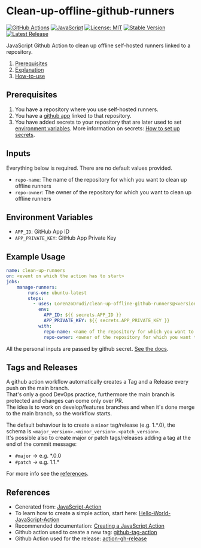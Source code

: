 # Clean-up-offline-github-runners

[![GitHub Actions](https://img.shields.io/badge/github%20actions-%232671E5.svg?style=for-the-badge&logo=githubactions&logoColor=white)](https://github.com/features/actions)
[![JavaScript](https://img.shields.io/badge/javascript-%23323330.svg?style=for-the-badge&logo=javascript&logoColor=%23F7DF1E)](https://en.wikipedia.org/wiki/JavaScript)
[![License: MIT](https://img.shields.io/badge/License-MIT-yellow.svg)](https://opensource.org/licenses/MIT)
[![Stable Version](https://img.shields.io/github/v/tag/LorenzoDrudi/clean-up-offline-github-runners)](https://img.shields.io/github/v/tag/LorenzoDrudi/clean-up-offline-github-runners)
[![Latest Release](https://img.shields.io/github/v/release/LorenzoDrudi/clean-up-offline-github-runners?color=%233D9970)](https://img.shields.io/github/v/release/LorenzoDrudi/clean-up-offline-github-runners?color=%233D9970)

JavaScript Github Action to clean up offline self-hosted runners linked to a repository.

1. [Prerequisites](#prerequisites)
2. [Explanation](#inputs)
3. [How-to-use](#example-usage)

## Prerequisites

1. You have a repository where you use self-hosted runners.
2. You have a [github app](https://github.com/pavlovic-ivan/ephemeral-github-runner/blob/main/QUICKSTART.md#github-app-setup) linked to that repository.
3. You have added secrets to your repository that are later used to set [environment variables](#environment-variables). More information on secrets: [How to set up secrets](https://docs.github.com/en/actions/security-guides/encrypted-secrets).

## Inputs

Everything below is required. There are no default values provided.

- `repo-name`: The name of the repository for which you want to clean up offline runners
- `repo-owner`: The owner of the repository for which you want to clean up offline runners

## Environment Variables

- `APP_ID`: GitHub App ID
- `APP_PRIVATE_KEY`: GitHub App Private Key

## Example Usage 

```yaml
name: clean-up-runners
on: <event on which the action has to start>
jobs:
    manage-runners:
        runs-on: ubuntu-latest
        steps:
          - uses: LorenzoDrudi/clean-up-offline-github-runners@<version to use>
            env:
              APP_ID: ${{ secrets.APP_ID }}
              APP_PRIVATE_KEY: ${{ secrets.APP_PRIVATE_KEY }}
            with:
              repo-name: <name of the repository for which you want to clean up offline runners>
              repo-owner: <owner of the repository for which you want to clean up offline runners>
```

All the personal inputs are passed by github secret. 
[See the docs](https://docs.github.com/en/actions/security-guides/encrypted-secrets).

## Tags and Releases

A github action workflow automatically creates a Tag and a Release every push on the main branch. \
That's only a good DevOps practice, furthermore the main branch is protected and changes can come only over PR. \
The idea is to work on develop/features branches and when it's done merge to the main branch, so the workflow starts.

The default behaviour is to create a `minor` tag/release (e.g. 1.*.0), the schema is `<major_version>.<minor_version>.<patch_version>`. \
It's possible also to create major or patch tags/releases adding a tag at the end of the commit message:

- `#major` -> e.g. *.0.0
- `#patch` -> e.g. 1.1.*

For more info see the [references](#references).

## References

- Generated from: [JavaScript-Action](https://github.com/actions/javascript-action)
- To learn how to create a simple action, start here: [Hello-World-JavaScript-Action](https://github.com/actions/hello-world-javascript-action)
- Recommended documentation: [Creating a JavaScript Action](https://docs.github.com/en/actions/creating-actions/creating-a-javascript-action)
- Github action used to create a new tag: [github-tag-action](https://github.com/anothrNick/github-tag-action)
- Github Action used for the release: [action-gh-release](https://github.com/softprops/action-gh-release)
